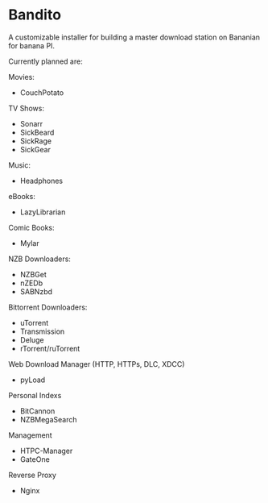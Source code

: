 # Bandito
A customizable installer for building a master download station on Bananian for banana PI.

Currently planned are:

Movies:<BR>
<ul>
  <li>CouchPotato</li>
</ul>

TV Shows:
<ul>
  <li>Sonarr</li>
  <li>SickBeard</li>
  <li>SickRage</li>
  <li>SickGear</li>
</ul>

Music:
<ul>
  <li>Headphones</li>
</ul>

eBooks:
<ul>
  <li>LazyLibrarian</li>
</ul>

Comic Books:
<ul>
  <li>Mylar</li>
</ul>

NZB Downloaders:
<ul>
  <li>NZBGet</li>
  <li>nZEDb</li>
  <li>SABNzbd</li>
</ul>

Bittorrent Downloaders:
<ul>
  <li>uTorrent</li>
  <li>Transmission</li>
  <li>Deluge</li>
  <li>rTorrent/ruTorrent</li>
</ul>
  
Web Download Manager (HTTP, HTTPs, DLC, XDCC)
<ul>
  <li>pyLoad</li>
</ul>

Personal Indexs
<ul>
  <li>BitCannon</li>
  <li>NZBMegaSearch</li>
</ul>

Management
<ul>
  <li>HTPC-Manager</li>
  <li>GateOne</li>
</ul>

Reverse Proxy
<ul>
  <li>Nginx</li>
</ul>
